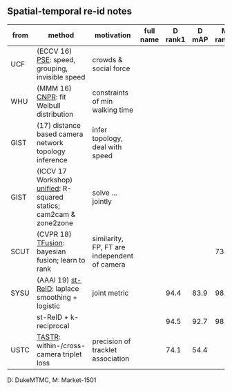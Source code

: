 ## Spatial-temporal re-id notes

| from | method                                                       | motivation                                   | full name | D rank1 | D mAP | M rank1 | M mAP |
| ---- | ------------------------------------------------------------ | -------------------------------------------- | --------- | ------- | ----- | ------- | ----- |
| UCF  | (ECCV 16) [PSE](https://link.springer.com/chapter/10.1007/978-3-319-46475-6_8): speed, grouping, invisible speed | crowds & social force                        |           |         |       |         |       |
| WHU  | (MMM 16) [CNPR](https://link.springer.com/chapter/10.1007/978-3-319-27671-7_15): fit Weibull distribution | constraints of min walking time              |           |         |       |         |       |
| GIST | (17) distance based camera network topology inference        | infer topology, deal with speed              |           |         |       |         |       |
| GIST | (ICCV 17 Workshop) [unified](https://arxiv.org/abs/1704.07085): R-squared statics; cam2cam & zone2zone | solve ... jointly                            |           |         |       |         |       |
| SCUT | (CVPR 18) [TFusion](https://arxiv.org/abs/1803.07293): bayesian fusion; learn to rank | similarity, FP, FT are independent of camera |           |         |       | 73.1    |       |
| SYSU | (AAAI 19) [st-ReID](https://arxiv.org/abs/1812.03282): laplace smoothing + logistic | joint metric                                 |           | 94.4    | 83.9  | 98.1    | 87.6  |
|      | st-ReID + k-reciprocal                                       |                                              |           | 94.5    | 92.7  | 98.0    | 95.5  |
| USTC | [TASTR](https://arxiv.org/abs/1910.11560): within-/cross-camera triplet loss | precision of tracklet association            |           | 74.1    | 54.4  |         |       |

D: DukeMTMC, M: Market-1501

